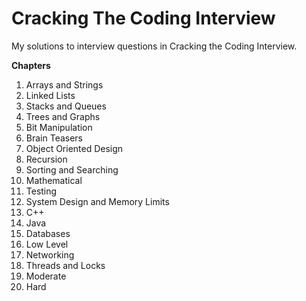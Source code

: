 Cracking The Coding Interview
==========================

My solutions to interview questions in Cracking the Coding Interview.

__Chapters__
<ol>
<li>Arrays and Strings</li>
<li>Linked Lists</li>
<li>Stacks and Queues</li>  
<li>Trees and Graphs</li>
<li>Bit Manipulation</li>
<li>Brain Teasers</li>
<li>Object Oriented Design</li>
<li>Recursion</li>
<li>Sorting and Searching</li>
<li>Mathematical</li>
<li>Testing</li>
<li>System Design and Memory Limits</li>
<li>C++</li>
<li>Java</li>
<li>Databases</li>
<li>Low Level</li>
<li>Networking</li>
<li>Threads and Locks</li>
<li>Moderate</li>
<li>Hard</li>
</ol>